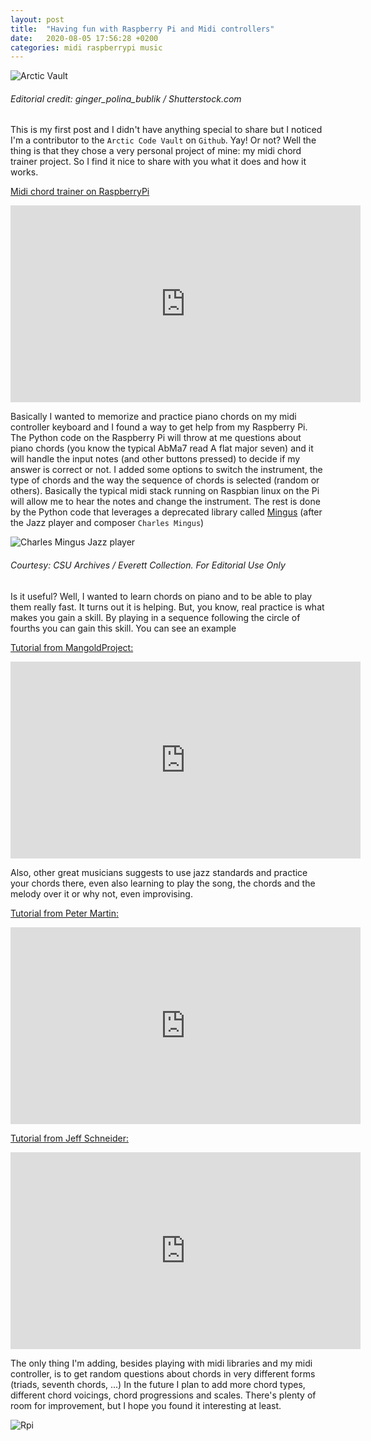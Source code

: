 ```yaml
---
layout: post
title:  "Having fun with Raspberry Pi and Midi controllers"
date:   2020-08-05 17:56:28 +0200
categories: midi raspberrypi music
---
```


![Arctic Vault](../../../../../../img/vault.jpg)
###### Editorial credit: ginger_polina_bublik / Shutterstock.com


This is my first post and I didn't have anything special to share but I noticed I'm a contributor to the `Arctic Code Vault` on `Github`. Yay! Or not? Well the thing is that they chose a very personal project of mine: my midi chord trainer project. So I find it nice to share with you what it does and how it works.



[Midi chord trainer on RaspberryPi](https://youtu.be/PeY6GUZ0NfI)

<iframe width="560" height="315" src="https://www.youtube.com/embed/PeY6GUZ0NfI" frameborder="0" allow="accelerometer; autoplay; encrypted-media; gyroscope; picture-in-picture" allowfullscreen></iframe>


Basically I wanted to memorize and practice piano chords on my midi controller keyboard and I found a way to get help from my Raspberry Pi. The Python code on the Raspberry Pi will throw at me questions about piano chords (you know the typical AbMa7 read A flat major seven) and it will handle the input notes (and other buttons pressed) to decide if my answer is correct or not. I added some options to switch the instrument, the type of chords and the way the sequence of chords is selected (random or others). Basically the typical midi stack running on Raspbian linux on the Pi will allow me to hear the notes and change the instrument. The rest is done by the Python code that leverages a deprecated library called [Mingus](https://bspaans.github.io/python-mingus/) (after the Jazz player and composer `Charles Mingus`)

![Charles Mingus Jazz player](../../../../../../img/mingus.jpg)
###### Courtesy: CSU Archives / Everett Collection. For Editorial Use Only

Is it useful? Well, I wanted to learn chords on piano and to be able to play them really fast. It turns out it is helping. But, you know, real practice is what makes you gain a skill. By playing in a sequence following the circle of fourths you can gain this skill. You can see an example 

[Tutorial from MangoldProject:](https://www.youtube.com/watch?v=inHbo-a1Rt0&list=PLoEyyUwDc_OU4MPAifF772iDBe4l_2FPY&index=16&t=20s)

<iframe width="560" height="315" src="https://www.youtube.com/embed/inHbo-a1Rt0" frameborder="0" allow="accelerometer; autoplay; encrypted-media; gyroscope; picture-in-picture" allowfullscreen></iframe>



Also, other great musicians suggests to use jazz standards and practice your chords there, even also learning to play the song, the chords and the melody over it or why not,  even improvising.

[Tutorial from Peter Martin:](https://www.youtube.com/watch?v=Q37PS1uW0a0)

<iframe width="560" height="315" src="https://www.youtube.com/embed/Q37PS1uW0a0" frameborder="0" allow="accelerometer; autoplay; encrypted-media; gyroscope; picture-in-picture" allowfullscreen></iframe>

[Tutorial from Jeff Schneider:](https://www.youtube.com/watch?v=Nj90YQWaXqY)

<iframe width="560" height="315" src="https://www.youtube.com/embed/Nj90YQWaXqY" frameborder="0" allow="accelerometer; autoplay; encrypted-media; gyroscope; picture-in-picture" allowfullscreen></iframe>


The only thing I'm adding, besides playing with midi libraries and my midi controller, is to get random questions about chords in very different forms (triads, seventh chords, ...)
In the future I plan to add more chord types, different chord voicings, chord progressions and scales. There's plenty of room for improvement, but I hope you found it interesting at least.


![Rpi](../../../../../../img/rpimidi.jpg)



